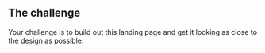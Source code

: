 
## The challenge

Your challenge is to build out this landing page and get it looking as close to the design as possible.

